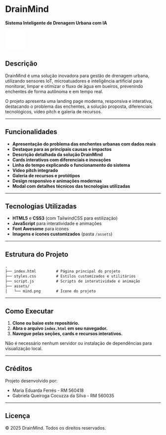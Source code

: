 # DrainMind

**Sistema Inteligente de Drenagem Urbana com IA**

![Logo DrainMind](./assets/mind.png)

## Descrição

DrainMind é uma solução inovadora para gestão de drenagem urbana, utilizando sensores IoT, microatuadores e inteligência artificial para monitorar, limpar e otimizar o fluxo de água em bueiros, prevenindo enchentes de forma autônoma e em tempo real.

O projeto apresenta uma landing page moderna, responsiva e interativa, destacando o problema das enchentes, a solução proposta, diferenciais tecnológicos, vídeo pitch e galeria de recursos.

---

## Funcionalidades

- **Apresentação do problema das enchentes urbanas com dados reais**
- **Destaque para as principais causas e impactos**
- **Descrição detalhada da solução DrainMind**
- **Cards interativos com diferenciais e inovações**
- **Linha do tempo explicando o funcionamento do sistema**
- **Vídeo pitch integrado**
- **Galeria de recursos e protótipos**
- **Design responsivo e animações modernas**
- **Modal com detalhes técnicos das tecnologias utilizadas**

---

## Tecnologias Utilizadas

- **HTML5** e **CSS3** (com TailwindCSS para estilização)
- **JavaScript** para interatividade e animações
- **Font Awesome** para ícones
- **Imagens e ícones customizados** (pasta `/assets`)

---

## Estrutura do Projeto

```
.
├── index.html         # Página principal do projeto
├── styles.css         # Estilos customizados e utilitários
├── script.js          # Scripts de interatividade e animação
├── assets/
│   └── mind.png       # Ícone do projeto
```

---

## Como Executar

1. **Clone ou baixe este repositório.**
2. **Abra o arquivo `index.html` em seu navegador.**
3. **Navegue pelas seções, cards e recursos interativos.**

Não é necessário nenhum servidor ou instalação de dependências para visualização local.

---

## Créditos

Projeto desenvolvido por:
- Maria Eduarda Ferrés - RM 560418
- Gabriela Queiroga Cocuzza da Silva - RM 560035

---

## Licença

© 2025 DrainMind. Todos os direitos reservados. 